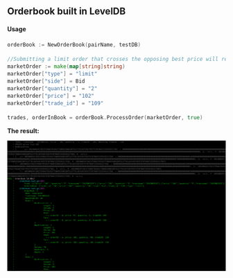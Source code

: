## Orderbook built in LevelDB

#### Usage

```go
orderBook := NewOrderBook(pairName, testDB)

//Submitting a limit order that crosses the opposing best price will result in a trade
marketOrder := make(map[string]string)
marketOrder["type"] = "limit"
marketOrder["side"] = Bid
marketOrder["quantity"] = "2"
marketOrder["price"] = "102"
marketOrder["trade_id"] = "109"

trades, orderInBook = orderBook.ProcessOrder(marketOrder, true)

```

**The result:**

![result](./result.png)
